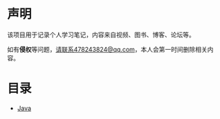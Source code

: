 # 声明

该项目用于记录个人学习笔记，内容来自视频、图书、博客、论坛等。

如有**侵权**等问题，请联系478243824@qq.com，本人会第一时间删除相关内容。

# 目录



* [Java](https://master-he.github.io/#/study/Java/README.md)
